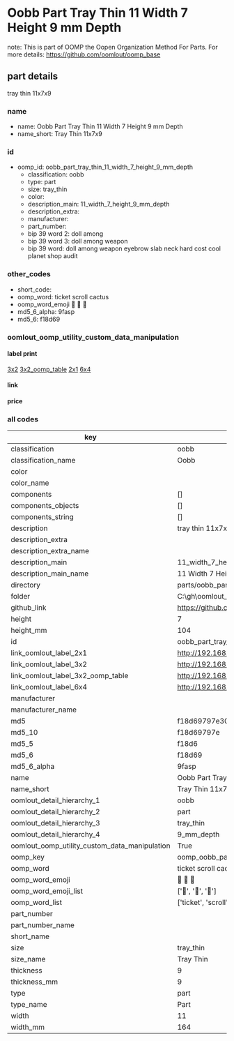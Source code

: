 # Oobb Part Tray Thin 11 Width 7 Height 9 mm Depth  

note: This is part of OOMP the Oopen Organization Method For Parts. For more details: https://github.com/oomlout/oomp_base

##  part details
  



tray thin 11x7x9



### name
* name: Oobb Part Tray Thin 11 Width 7 Height 9 mm Depth
* name_short: Tray Thin 11x7x9 
### id
* oomp_id: oobb_part_tray_thin_11_width_7_height_9_mm_depth
  * classification: oobb
  * type: part
  * size: tray_thin
  * color: 
  * description_main: 11_width_7_height_9_mm_depth
  * description_extra: 
  * manufacturer: 
  * part_number: 
  * bip 39 word 2: doll among
  * bip 39 word 3: doll among weapon
  * bip 39 word: doll among weapon eyebrow slab neck hard cost cool planet shop audit

### other_codes
* short_code: 
* oomp_word: ticket scroll cactus
* oomp_word_emoji :ticket: :scroll: :cactus:
* md5_6_alpha: 9fasp
* md5_6: f18d69






### oomlout_oomp_utility_custom_data_manipulation
#### label print
[3x2](http://192.168.1.245:1112/?label=oomp%209fasp)
[3x2_oomp_table](http://192.168.1.108:1112/?label=oomp%209fasp)
[2x1](http://192.168.1.242:1112/?label=oomp%209fasp)
[6x4](http://192.168.1.55:1112/?label=oomp%209fasp)    

#### link

                              

#### price







### all codes 
| key | value |  
| --- | --- |  
| classification | oobb |  
| classification_name | Oobb |  
| color |  |  
| color_name |  |  
| components | [] |  
| components_objects | [] |  
| components_string | [] |  
| description | tray thin 11x7x9 |  
| description_extra |  |  
| description_extra_name |  |  
| description_main | 11_width_7_height_9_mm_depth |  
| description_main_name | 11 Width 7 Height 9 mm Depth |  
| directory | parts/oobb_part_tray_thin_11_width_7_height_9_mm_depth |  
| folder | C:\gh\oomlout_oobb_version_4_generated_parts\parts\oobb_part_tray_thin_11_width_7_height_9_mm_depth |  
| github_link | https://github.com/oomlout/oomlout_oomp_part_src/tree/main/parts/oobb_part_tray_thin_11_width_7_height_9_mm_depth |  
| height | 7 |  
| height_mm | 104 |  
| id | oobb_part_tray_thin_11_width_7_height_9_mm_depth |  
| link_oomlout_label_2x1 | http://192.168.1.242:1112/?label=oomp%209fasp |  
| link_oomlout_label_3x2 | http://192.168.1.245:1112/?label=oomp%209fasp |  
| link_oomlout_label_3x2_oomp_table | http://192.168.1.108:1112/?label=oomp%209fasp |  
| link_oomlout_label_6x4 | http://192.168.1.55:1112/?label=oomp%209fasp |  
| manufacturer |  |  
| manufacturer_name |  |  
| md5 | f18d69797e30ad264ee57515f081fa05 |  
| md5_10 | f18d69797e |  
| md5_5 | f18d6 |  
| md5_6 | f18d69 |  
| md5_6_alpha | 9fasp |  
| name | Oobb Part Tray Thin 11 Width 7 Height 9 mm Depth |  
| name_short | Tray Thin 11x7x9  |  
| oomlout_detail_hierarchy_1 | oobb |  
| oomlout_detail_hierarchy_2 | part |  
| oomlout_detail_hierarchy_3 | tray_thin |  
| oomlout_detail_hierarchy_4 | 9_mm_depth |  
| oomlout_oomp_utility_custom_data_manipulation | True |  
| oomp_key | oomp_oobb_part_tray_thin_11_width_7_height_9_mm_depth |  
| oomp_word | ticket scroll cactus |  
| oomp_word_emoji | :ticket: :scroll: :cactus: |  
| oomp_word_emoji_list | [':ticket:', ':scroll:', ':cactus:'] |  
| oomp_word_list | ['ticket', 'scroll', 'cactus'] |  
| part_number |  |  
| part_number_name |  |  
| short_name |  |  
| size | tray_thin |  
| size_name | Tray Thin |  
| thickness | 9 |  
| thickness_mm | 9 |  
| type | part |  
| type_name | Part |  
| width | 11 |  
| width_mm | 164 |  
